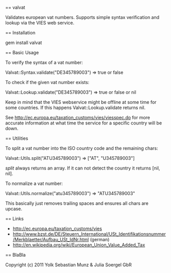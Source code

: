 == valvat

Validates european vat numbers. Supports simple syntax verification and lookup via the VIES web service.

== Installation

  gem install valvat

== Basic Usage

To verify the syntax of a vat number:

  Valvat::Syntax.validate("DE345789003")
  => true or false
  
To check if the given vat number exists:

  Valvat::Lookup.validate("DE345789003")
  => true or false or nil
  
Keep in mind that the VIES webservice might be offline at some time for some countries. If this happens Valvat::Lookup.validate returns nil.

See http://ec.europa.eu/taxation_customs/vies/viesspec.do for more accurate information at what time the service for a specific country will be down.

== Utilities

To split a vat number into the ISO country code and the remaining chars:

  Valvat::Utils.split("ATU345789003")
  => ["AT", "U345789003"]
  
_split_ always returns an array. If it can not detect the country it returns [nil, nil].

To normalize a vat number:

  Valvat::Utils.normalize("atu345789003")
  => "ATU345789003"
  
This basically just removes trailing spaces and ensures all chars are upcase.

== Links

* http://ec.europa.eu/taxation_customs/vies
* http://www.bzst.de/DE/Steuern_International/USt_Identifikationsnummer/Merkblaetter/Aufbau_USt_IdNr.html (german)
* http://en.wikipedia.org/wiki/European_Union_Value_Added_Tax

== BlaBla

Copyright (c) 2011 Yolk Sebastian Munz & Julia Soergel GbR